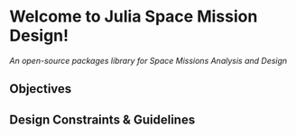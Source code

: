 # Welcome to Julia Space Mission Design!

_An open-source packages library for Space Missions Analysis and Design_

## Objectives 

## Design Constraints & Guidelines
